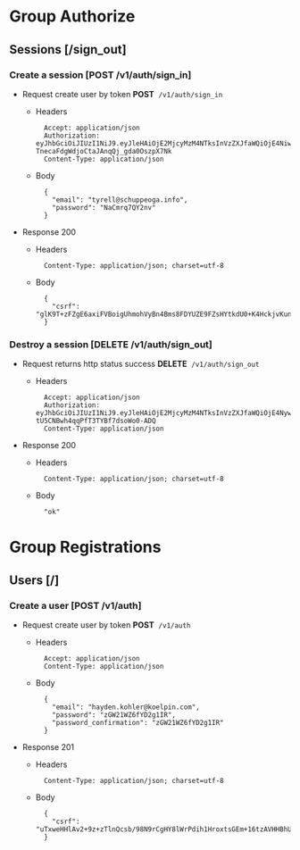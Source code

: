 

# Group Authorize


## Sessions [/sign_out]


### Create a session [POST /v1/auth/sign_in]


+ Request create user by token
**POST**&nbsp;&nbsp;`/v1/auth/sign_in`

    + Headers

            Accept: application/json
            Authorization: eyJhbGciOiJIUzI1NiJ9.eyJleHAiOjE2MjcyMzM4NTksInVzZXJfaWQiOjE4NiwidWlkIjoiMjVjMWFhNzAtYzk1NS00MGRjLTg4NDQtMTk0N2U0NjJmOTU1IiwicnVpZCI6IjYyMTMyYzFhLWRkYTctNDg4Yy04ODAwLTc0OTYwYTMzZTViYiJ9.wikX1f7E-TnecaFdgWdjoCtaJAnqQj_gda0OszpX7Nk
            Content-Type: application/json

    + Body

            {
              "email": "tyrell@schuppeoga.info",
              "password": "NaCmrq7QY2nv"
            }

+ Response 200

    + Headers

            Content-Type: application/json; charset=utf-8

    + Body

            {
              "csrf": "glK9T+zFZgE6axiFVBoigUhmohVyBn4Bms8FDYUZE9FZsHYtkdU0+K4HckjvKunMfd5iJi8EsGhAN196MCD6Ww=="
            }

### Destroy a session [DELETE /v1/auth/sign_out]


+ Request returns http status success
**DELETE**&nbsp;&nbsp;`/v1/auth/sign_out`

    + Headers

            Accept: application/json
            Authorization: eyJhbGciOiJIUzI1NiJ9.eyJleHAiOjE2MjcyMzM4NTksInVzZXJfaWQiOjE4NywidWlkIjoiNGM3MmE3MzAtMzViYS00ODk5LTg2YTYtNGY2YjAyN2NkZjIwIiwicnVpZCI6ImJlYzk5NDIzLTY4M2EtNDAwYy04ZTU5LTRhZGQyNmU4NTc1YiJ9.9OD6eAVV9lRG-tU5CNBwh4qqPfT3TYBf7dsoWo0-ADQ
            Content-Type: application/json

+ Response 200

    + Headers

            Content-Type: application/json; charset=utf-8

    + Body

            "ok"

# Group Registrations


## Users [/]


### Create a user [POST /v1/auth]


+ Request create user by token
**POST**&nbsp;&nbsp;`/v1/auth`

    + Headers

            Accept: application/json
            Content-Type: application/json

    + Body

            {
              "email": "hayden.kohler@koelpin.com",
              "password": "zGW21WZ6fYD2g1IR",
              "password_confirmation": "zGW21WZ6fYD2g1IR"
            }

+ Response 201

    + Headers

            Content-Type: application/json; charset=utf-8

    + Body

            {
              "csrf": "uTxweHHlAv2+9z+zTlnQcsb/98N9rCgHY8lWrPdih1HroxtsGEm+16tzAVHHBhUmm61ocZLsCFPyk64CJVwaoQ=="
            }
